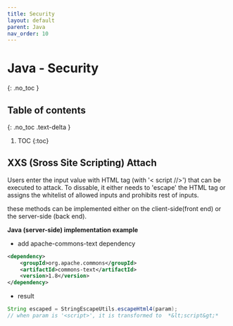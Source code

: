 ```yaml
---
title: Security
layout: default
parent: Java
nav_order: 10
---
```


# Java - Security
{: .no_toc }

## Table of contents
{: .no_toc .text-delta }

1. TOC
{:toc}

## XXS (Sross Site Scripting) Attach 

Users enter the input value with HTML tag (with '< script //>') that can be executed to attack. 
To dissable, it either needs to 'escape' the HTML tag or assigns the whitelist of allowed inputs and prohibits rest of inputs.

these methods can be implemented either on the client-side(front end) or the server-side (back end).

**Java (server-side) implementation example**

* add apache-commons-text dependency 

```xml
<dependency>
	<groupId>org.apache.commons</groupId>
	<artifactId>commons-text</artifactId>
	<version>1.8</version>
</dependency>
```
* result

```java
String escaped = StringEscapeUtils.escapeHtml4(param);
// when param is '<script>', it is transformed to  *&lt;script&gt;*
```
